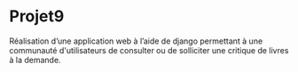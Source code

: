 # Projet9
Réalisation d’une application web à l’aide de django permettant à une communauté d'utilisateurs de consulter ou de solliciter une critique de livres à la demande.
